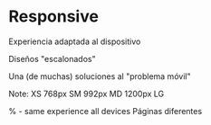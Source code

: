 # Responsive

Experiencia adaptada al dispositivo

Diseños "escalonados"

Una (de muchas) soluciones al "problema móvil"

Note:
XS
768px
SM
992px
MD
1200px
LG

% - same experience all devices
Páginas diferentes
